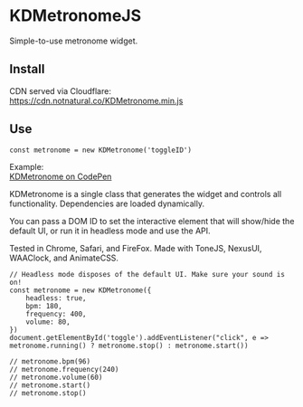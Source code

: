 # KDMetronomeJS
 Simple-to-use metronome widget.

## Install
CDN served via Cloudflare:  
https://cdn.notnatural.co/KDMetronome.min.js

## Use
```
const metronome = new KDMetronome('toggleID')
```

Example:  
[KDMetronome on CodePen](https://codepen.io/justKD/pen/MWWYQBr)

KDMetronome is a single class that generates the widget and controls all functionality. Dependencies are loaded dynamically. 

You can pass a DOM ID to set the interactive element that will show/hide the default UI, or run it in headless mode and use the API.  

Tested in Chrome, Safari, and FireFox. Made with ToneJS, NexusUI, WAAClock, and AnimateCSS.

```
// Headless mode disposes of the default UI. Make sure your sound is on!
const metronome = new KDMetronome({
    headless: true,
    bpm: 180,
    frequency: 400,
    volume: 80,
})
document.getElementById('toggle').addEventListener("click", e => metronome.running() ? metronome.stop() : metronome.start())

// metronome.bpm(96)
// metronome.frequency(240)
// metronome.volume(60)
// metronome.start()
// metronome.stop()
```